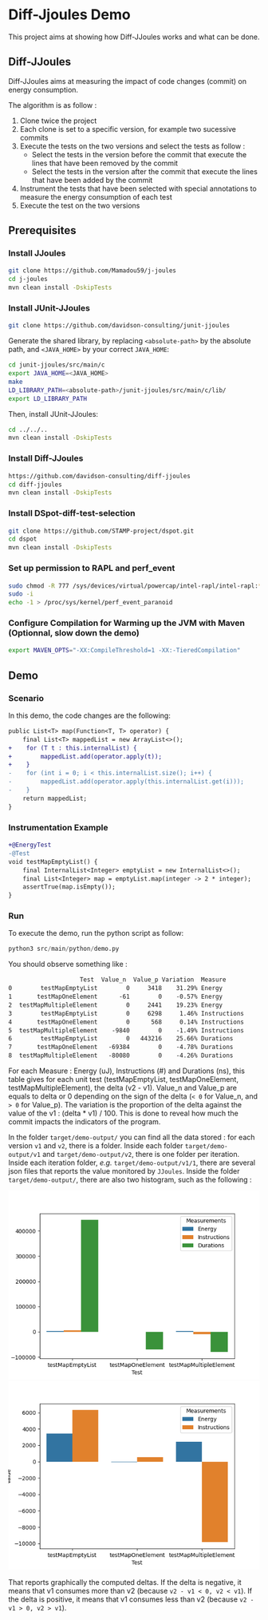 # Diff-Jjoules Demo

This project aims at showing how Diff-JJoules works and what can be done.

## Diff-JJoules

Diff-JJoules aims at measuring the impact of code changes (commit) on energy consumption.

The algorithm is as follow : 

1. Clone twice the project
2. Each clone is set to a specific version, for example two sucessive commits
3. Execute the tests on the two versions and select the tests as follow :
    * Select the tests in the version before the commit that execute the lines that have been removed by the commit
    * Select the tests in the version after the commit that execute the lines that have been added by the commit
4. Instrument the tests that have been selected with special annotations to measure the energy consumption of each test
5. Execute the test on the two versions

## Prerequisites

### Install JJoules

```sh
git clone https://github.com/Mamadou59/j-joules
cd j-joules
mvn clean install -DskipTests
```

### Install JUnit-JJoules

```sh
git clone https://github.com/davidson-consulting/junit-jjoules
```

Generate the shared library, by replacing `<absolute-path>` by the absolute path, and `<JAVA_HOME>` by your correct `JAVA_HOME`:

```sh
cd junit-jjoules/src/main/c
export JAVA_HOME=<JAVA_HOME>
make
LD_LIBRARY_PATH=<absolute-path>/junit-jjoules/src/main/c/lib/
export LD_LIBRARY_PATH
```

Then, install JUnit-JJoules:

```sh
cd ../../..
mvn clean install -DskipTests
```

### Install Diff-JJoules

```sh
https://github.com/davidson-consulting/diff-jjoules
cd diff-jjoules
mvn clean install -DskipTests
```

### Install DSpot-diff-test-selection

```sh
git clone https://github.com/STAMP-project/dspot.git
cd dspot
mvn clean install -DskipTests
```

### Set up permission to RAPL and perf_event

```sh
sudo chmod -R 777 /sys/devices/virtual/powercap/intel-rapl/intel-rapl:*
sudo -i
echo -1 > /proc/sys/kernel/perf_event_paranoid
```

### Configure Compilation for Warming up the JVM with Maven (Optionnal, slow down the demo)

```sh
export MAVEN_OPTS="-XX:CompileThreshold=1 -XX:-TieredCompilation"
```

## Demo

### Scenario

In this demo, the code changes are the following:

```diff
public List<T> map(Function<T, T> operator) {
    final List<T> mappedList = new ArrayList<>();
+    for (T t : this.internalList) {
+        mappedList.add(operator.apply(t));
+    }
-    for (int i = 0; i < this.internalList.size(); i++) {
-        mappedList.add(operator.apply(this.internalList.get(i)));
-    }
    return mappedList;
}
```

### Instrumentation Example

```diff
+@EnergyTest
-@Test
void testMapEmptyList() {
    final InternalList<Integer> emptyList = new InternalList<>();
    final List<Integer> map = emptyList.map(integer -> 2 * integer);
    assertTrue(map.isEmpty());
}
```

### Run 

To execute the demo, run the python script as follow:

```python
python3 src/main/python/demo.py
```

You should observe something like : 

```txt
                    Test  Value_n  Value_p Variation  Measure
0        testMapEmptyList        0     3418    31.29% Energy
1       testMapOneElement      -61        0    -0.57% Energy
2  testMapMultipleElement        0     2441    19.23% Energy
3        testMapEmptyList        0     6298     1.46% Instructions
4       testMapOneElement        0      568     0.14% Instructions
5  testMapMultipleElement    -9840        0    -1.49% Instructions
6        testMapEmptyList        0   443216    25.66% Durations
7       testMapOneElement   -69384        0    -4.78% Durations
8  testMapMultipleElement   -80080        0    -4.26% Durations
```

For each Measure : Energy (uJ), Instructions (#) and Durations (ns), this table gives for each unit test
(testMapEmptyList, testMapOneElement, testMapMultipleElement), the delta (v2 - v1). 
Value_n and Value_p are equals to delta or 0 depending on the sign of the delta (`< 0` for Value_n, and `> 0` for Value_p).
The variation is the proportion of the delta against the value of the v1 : (delta * v1) / 100.
This is done to reveal how much the commit impacts the indicators of the program.

In the folder `target/demo-output/` you can find all the data stored : for each version `v1` and `v2`, there is a folder.
Inside each folder `target/demo-output/v1` and `target/demo-output/v2`, there is one folder per iteration.
Inside each iteration folder, _e.g._ `target/demo-output/v1/1`, there are several json files that reports the value monitored by
`JJoules`.
Inside the folder `target/demo-output/`, there are also two histogram, such as the following :

![graph_all](./src/main/resources/graph_all.png)
![graph_instr_energy](./src/main/resources/graph_instr_energy.png)

That reports graphically the computed deltas. 
If the delta is negative, it means that v1 consumes more than v2 (because `v2 - v1 < 0, v2 < v1`).
If the delta is positive, it means that v1 consumes less than v2 (because `v2 - v1 > 0, v2 > v1`).
